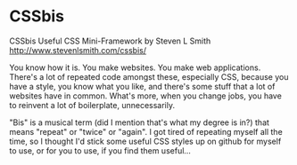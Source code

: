 CSSbis
======

CSSbis Useful CSS Mini-Framework
by Steven L Smith
http://www.stevenlsmith.com/cssbis/

You know how it is.  You make websites.  You make web applications.  There's a lot of repeated code amongst these, especially CSS, because you have a style, you know what you like, and there's some stuff that a lot of websites have in common.  What's more, when you change jobs, you have to reinvent a lot of boilerplate, unnecessarily.

"Bis" is a musical term (did I mention that's what my degree is in?) that means "repeat" or "twice" or "again".  I got tired of repeating myself all the time, so I thought I'd stick some useful CSS styles up on github for myself to use, or for you to use, if you find them useful...
